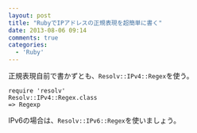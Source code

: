 ```yaml
---
layout: post
title: "RubyでIPアドレスの正規表現を超簡単に書く"
date: 2013-08-06 09:14
comments: true
categories: 
  - 'Ruby'
---
```


正規表現自前で書かずとも、`Resolv::IPv4::Regex`を使う。

<!--more-->

```
require 'resolv'
Resolv::IPv4::Regex.class     
=> Regexp
```

IPv6の場合は、`Resolv::IPv6::Regex`を使いましょう。

